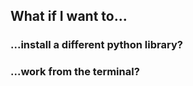 ## What if I want to...

### ...install a different python library?

### ...work from the terminal?
